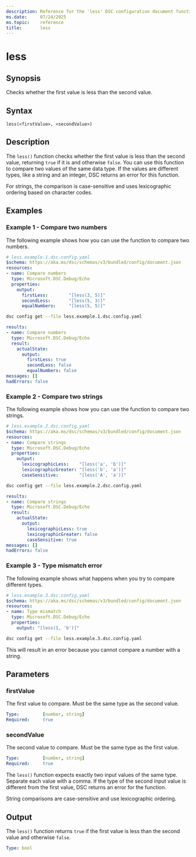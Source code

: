 ```yaml
---
description: Reference for the 'less' DSC configuration document function
ms.date:     07/24/2025
ms.topic:    reference
title:       less
---
```


# less

## Synopsis

Checks whether the first value is less than the second value.

## Syntax

```Syntax
less(<firstValue>, <secondValue>)
```

## Description

The `less()` function checks whether the first value is less than the second value,
returning `true` if it is and otherwise `false`. You can use this function to compare
two values of the same data type. If the values are different types, like a string and
an integer, DSC returns an error for this function.

For strings, the comparison is case-sensitive and uses lexicographic ordering based on character codes.

## Examples

### Example 1 - Compare two numbers

The following example shows how you can use the function to compare two numbers.

```yaml
# less.example.1.dsc.config.yaml
$schema: https://aka.ms/dsc/schemas/v3/bundled/config/document.json
resources:
- name: Compare numbers
  type: Microsoft.DSC.Debug/Echo
  properties:
    output: 
      firstLess:        "[less(3, 5)]"
      secondLess:       "[less(5, 3)]"
      equalNumbers:     "[less(5, 5)]"
```

```bash
dsc config get --file less.example.1.dsc.config.yaml
```

```yaml
results:
- name: Compare numbers
  type: Microsoft.DSC.Debug/Echo
  result:
    actualState:
      output:
        firstLess: true
        secondLess: false
        equalNumbers: false
messages: []
hadErrors: false
```

### Example 2 - Compare two strings

The following example shows how you can use the function to compare two strings.

```yaml
# less.example.2.dsc.config.yaml
$schema: https://aka.ms/dsc/schemas/v3/bundled/config/document.json
resources:
- name: Compare strings
  type: Microsoft.DSC.Debug/Echo
  properties:
    output:
      lexicographicLess:    "[less('a', 'b')]"
      lexicographicGreater: "[less('b', 'a')]"
      caseSensitive:        "[less('A', 'a')]"
```

```bash
dsc config get --file less.example.2.dsc.config.yaml
```

```yaml
results:
- name: Compare strings
  type: Microsoft.DSC.Debug/Echo
  result:
    actualState:
      output:
        lexicographicLess: true
        lexicographicGreater: false
        caseSensitive: true
messages: []
hadErrors: false
```

### Example 3 - Type mismatch error

The following example shows what happens when you try to compare different types.

```yaml
# less.example.3.dsc.config.yaml
$schema: https://aka.ms/dsc/schemas/v3/bundled/config/document.json
resources:
- name: Type mismatch
  type: Microsoft.DSC.Debug/Echo
  properties:
    output: "[less(1, 'b')]"
```

```bash
dsc config get --file less.example.3.dsc.config.yaml
```

This will result in an error because you cannot compare a number with a string.

## Parameters

### firstValue

The first value to compare. Must be the same type as the second value.

```yaml
Type:         [number, string]
Required:     true
```

### secondValue

The second value to compare. Must be the same type as the first value.

```yaml
Type:         [number, string]
Required:     true
```

The `less()` function expects exactly two input values of the same type.
Separate each value with a comma. If the type of the second input value is
different from the first value, DSC returns an error for the function.

String comparisons are case-sensitive and use lexicographic ordering.

## Output

The `less()` function returns `true` if the first value is less than the second
value and otherwise `false`.

```yaml
Type: bool
```

<!-- Link reference definitions -->
